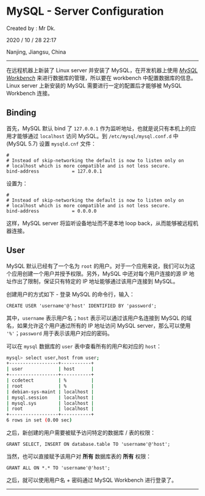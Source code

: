 # MySQL - Server Configuration

Created by : Mr Dk.

2020 / 10 / 28 22:17

Nanjing, Jiangsu, China

---

在远程机器上新装了 Linux server 并安装了 MySQL，在开发机器上使用 [*MySQL Workbench*](https://www.mysql.com/products/workbench/) 来进行数据库的管理，所以要在 workbench 中配置数据库的信息。Linux server 上新安装的 MySQL 需要进行一定的配置后才能够被 MySQL Workbench 连接。

## Binding

首先，MySQL 默认 bind 了 `127.0.0.1` 作为监听地址，也就是说只有本机上的应用才能够通过 `localhost` 访问 MySQL。到 `/etc/mysql/mysql.conf.d` 中 (MySQL 5.7) 设置 `mysqld.cnf` 文件：

```mysql
#
# Instead of skip-networking the default is now to listen only on
# localhost which is more compatible and is not less secure.
bind-address            = 127.0.0.1
```

设置为：

```mysql
#
# Instead of skip-networking the default is now to listen only on
# localhost which is more compatible and is not less secure.
bind-address            = 0.0.0.0
```

这样，MySQL server 将监听设备地址而不是本地 loop back，从而能够被远程机器连接。

## User

MySQL 默认已经有了一个名为 `root` 的用户。对于一个应用来说，我们可以为这个应用创建一个用户并授予权限。另外，MySQL 中还对每个用户连接的源 IP 地址作出了限制，保证只有特定的 IP 地址能够通过该用户连接到 MySQL。

创建用户的方式如下 - 登录 MySQL 的命令行，输入：

```mysql
CREATE USER 'username'@'host' IDENTIFIED BY 'password';
```

其中，`username` 表示用户名；`host` 表示可以通过该用户名连接到 MySQL 的域名，如果允许这个用户通过所有的 IP 地址访问 MySQL server，那么可以使用 `'%'`；`password` 用于表示该用户对应的密码。

可以在 `mysql` 数据库的 `user` 表中查看所有的用户和对应的 `host`：

```bash
mysql> select user,host from user;
+------------------+-----------+
| user             | host      |
+------------------+-----------+
| ccdetect         | %         |
| root             | %         |
| debian-sys-maint | localhost |
| mysql.session    | localhost |
| mysql.sys        | localhost |
| root             | localhost |
+------------------+-----------+
6 rows in set (0.00 sec)
```

之后，新创建的用户需要被赋予访问特定的数据库 / 表的权限：

```mysql
GRANT SELECT, INSERT ON database.table TO 'username'@'host';
```

当然，也可以直接赋予该用户对 **所有** 数据库表的 **所有** 权限：

```mysql
GRANT ALL ON *.* TO 'username'@'host';
```

之后，就可以使用用户名 + 密码通过 MySQL Workbench 进行登录了。

---

